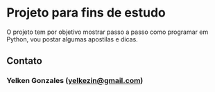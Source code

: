 # Projeto para fins de estudo #

O projeto tem por objetivo mostrar passo a passo como programar em Python, vou postar algumas apostilas e dicas.

## Contato ##

### Yelken Gonzales (yelkezin@gmail.com) ###